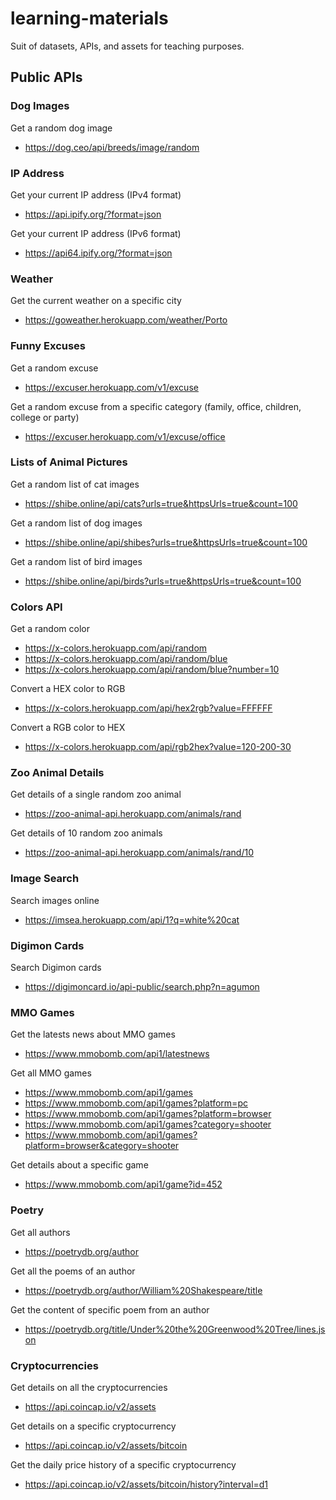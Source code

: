 # learning-materials

Suit of datasets, APIs, and assets for teaching purposes.

## Public APIs

### Dog Images

Get a random dog image

- https://dog.ceo/api/breeds/image/random

### IP Address

Get your current IP address (IPv4 format)

- https://api.ipify.org/?format=json

Get your current IP address (IPv6 format)

- https://api64.ipify.org/?format=json

### Weather

Get the current weather on a specific city

- https://goweather.herokuapp.com/weather/Porto

### Funny Excuses

Get a random excuse

- https://excuser.herokuapp.com/v1/excuse

Get a random excuse from a specific category (family, office, children, college or party)

- https://excuser.herokuapp.com/v1/excuse/office

### Lists of Animal Pictures

Get a random list of cat images

- https://shibe.online/api/cats?urls=true&httpsUrls=true&count=100

Get a random list of dog images

- https://shibe.online/api/shibes?urls=true&httpsUrls=true&count=100

Get a random list of bird images

- https://shibe.online/api/birds?urls=true&httpsUrls=true&count=100

### Colors API

Get a random color

- https://x-colors.herokuapp.com/api/random
- https://x-colors.herokuapp.com/api/random/blue
- https://x-colors.herokuapp.com/api/random/blue?number=10

Convert a HEX color to RGB

- https://x-colors.herokuapp.com/api/hex2rgb?value=FFFFFF

Convert a RGB color to HEX

- https://x-colors.herokuapp.com/api/rgb2hex?value=120-200-30

### Zoo Animal Details

Get details of a single random zoo animal

- https://zoo-animal-api.herokuapp.com/animals/rand

Get details of 10 random zoo animals

- https://zoo-animal-api.herokuapp.com/animals/rand/10

### Image Search

Search images online

- https://imsea.herokuapp.com/api/1?q=white%20cat

### Digimon Cards

Search Digimon cards

- https://digimoncard.io/api-public/search.php?n=agumon

### MMO Games

Get the latests news about MMO games

- https://www.mmobomb.com/api1/latestnews

Get all MMO games

- https://www.mmobomb.com/api1/games
- https://www.mmobomb.com/api1/games?platform=pc
- https://www.mmobomb.com/api1/games?platform=browser
- https://www.mmobomb.com/api1/games?category=shooter
- https://www.mmobomb.com/api1/games?platform=browser&category=shooter

Get details about a specific game

- https://www.mmobomb.com/api1/game?id=452

### Poetry

Get all authors

- https://poetrydb.org/author

Get all the poems of an author

- https://poetrydb.org/author/William%20Shakespeare/title

Get the content of specific poem from an author

- https://poetrydb.org/title/Under%20the%20Greenwood%20Tree/lines.json


### Cryptocurrencies

Get details on all the cryptocurrencies

- https://api.coincap.io/v2/assets

Get details on a specific cryptocurrency

- https://api.coincap.io/v2/assets/bitcoin

Get the daily price history of a specific cryptocurrency

- https://api.coincap.io/v2/assets/bitcoin/history?interval=d1
